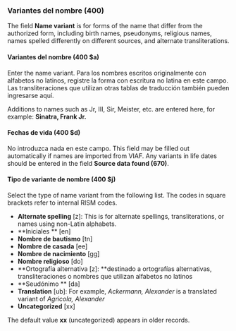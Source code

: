 ### Variantes del nombre (400)

The field **Name variant** is for forms of the name that differ from the authorized form, including birth names, pseudonyms, religious names, names spelled differently on different sources, and alternate transliterations.

#### Variantes del nombre (400 $a)

Enter the name variant. Para los nombres escritos originalmente con alfabetos no latinos, registre la forma con escritura no latina en este campo. Las transliteraciones que utilizan otras tablas de traducción también pueden ingresarse aquí.

Additions to names such as Jr, III, Sir, Meister, etc. are entered here, for example: **Sinatra, Frank Jr.**

#### Fechas de vida (400 $d)

No introduzca nada en este campo.  This field may be filled out automatically if names are imported from VIAF. Any variants in life dates should be entered in the field **Source data found (670)**.

#### Tipo de variante de nombre (400 $j)

Select the type of name variant from the following list. The codes in square brackets refer to internal RISM codes.

- **Alternate spelling** [z]: This is for alternate spellings, transliterations, or names using non-Latin alphabets.
- **Iniciales ** [en]
- **Nombre de bautismo**  [tn]
- **Nombre de casada**  [ee]
- **Nombre de nacimiento**  [gg]
- **Nombre religioso**  [do]
- **Ortografía alternativa [z]: **destinado a ortografías alternativas, transliteraciones o nombres que utilizan alfabetos no latinos
- **Seudónimo ** [da]
- **Translation** [ub]: For example, _Ackermann, Alexander_ is a translated variant of _Agricola, Alexander_
- **Uncategorized** [xx]

The default value **xx** (uncategorized) appears in older records.
